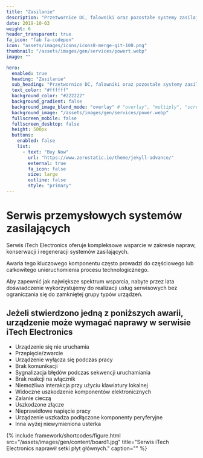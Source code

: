 ```yaml
---
title: "Zasilanie"
description: "Przetwornice DC, falowniki oraz pozostałe systemy zasilające."
date: 2019-10-03
weight: 6
header_transparent: true
fa_icon: "fab fa-codepen"
icon: "assets/images/icons/icons8-merge-git-100.png"
thumbnail: "/assets/images/gen/services/powert.webp"
image: ""

hero:
  enabled: true
  heading: "Zasilanie"
  sub_heading: "Przetwornice DC, falowniki oraz pozostałe systemy zasilające."
  text_color: "#ffffff"
  background_color: "#222222"
  background_gradient: false
  background_image_blend_mode: "overlay" # "overlay", "multiply", "screen"
  background_image: "/assets/images/gen/services/power.webp"
  fullscreen_mobile: false
  fullscreen_desktop: false
  height: 500px
  buttons:
    enabled: false
    list:
      - text: "Buy Now"
        url: "https://www.zerostatic.io/theme/jekyll-advance/"
        external: true
        fa_icon: false
        size: large
        outline: false
        style: "primary"
---
```



# Serwis przemysłowych systemów zasilających

Serwis iTech Electronics oferuje kompleksowe wsparcie w zakresie napraw, konserwacji i regeneracji systemów zasilających.

Awaria tego kluczowego komponentu często prowadzi do częściowego lub całkowitego unieruchomienia procesu technologicznego.

Aby zapewnić jak największe spektrum wsparcia, nabyte przez lata doświadczenie wykorzystujemy do realizacji usług serwisowych bez ograniczania się do zamkniętej grupy typów urządzeń.


## Jeżeli stwierdzono jedną z poniższych awarii, urządzenie może wymagać naprawy w serwisie iTech Electronics

- Urządzenie się nie uruchamia
- Przepięcie/zwarcie
- Urządzenie wyłącza się podczas pracy
- Brak komunikacji
- Sygnalizacja błędów podczas sekwencji uruchamiania
- Brak reakcji na włącznik
- Niemożliwa interakcja przy użyciu klawiatury lokalnej
- Widoczne uszkodzenie komponentów elektronicznych
- Zalanie cieczą
- Uszkodzone złącze
- Nieprawidłowe napięcie pracy
- Urządzenie uszkadza podłączone komponenty peryferyjne
- Inna wyżej niewymieniona usterka


{% include framework/shortcodes/figure.html src="/assets/images/gen/content/board1.jpg" title="Serwis iTech Electronics naprawił setki płyt głównych." caption="" %}